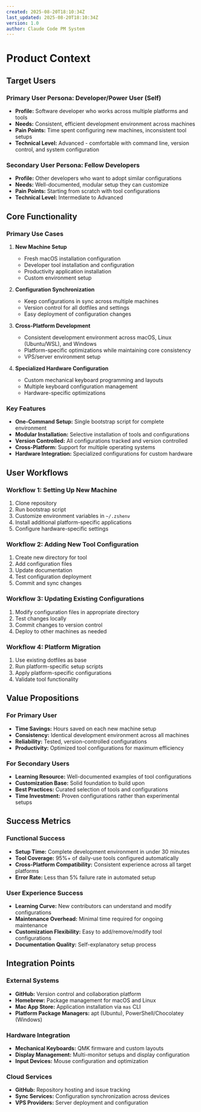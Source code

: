 ```yaml
---
created: 2025-08-20T18:10:34Z
last_updated: 2025-08-20T18:10:34Z
version: 1.0
author: Claude Code PM System
---
```


# Product Context

## Target Users

### Primary User Persona: Developer/Power User (Self)
- **Profile:** Software developer who works across multiple platforms and tools
- **Needs:** Consistent, efficient development environment across machines
- **Pain Points:** Time spent configuring new machines, inconsistent tool setups
- **Technical Level:** Advanced - comfortable with command line, version control, and system configuration

### Secondary User Persona: Fellow Developers
- **Profile:** Other developers who want to adopt similar configurations
- **Needs:** Well-documented, modular setup they can customize
- **Pain Points:** Starting from scratch with tool configurations
- **Technical Level:** Intermediate to Advanced

## Core Functionality

### Primary Use Cases
1. **New Machine Setup**
   - Fresh macOS installation configuration
   - Developer tool installation and configuration
   - Productivity application installation
   - Custom environment setup

2. **Configuration Synchronization**
   - Keep configurations in sync across multiple machines
   - Version control for all dotfiles and settings
   - Easy deployment of configuration changes

3. **Cross-Platform Development**
   - Consistent development environment across macOS, Linux (Ubuntu/WSL), and Windows
   - Platform-specific optimizations while maintaining core consistency
   - VPS/server environment setup

4. **Specialized Hardware Configuration**
   - Custom mechanical keyboard programming and layouts
   - Multiple keyboard configuration management
   - Hardware-specific optimizations

### Key Features
- **One-Command Setup:** Single bootstrap script for complete environment
- **Modular Installation:** Selective installation of tools and configurations
- **Version Controlled:** All configurations tracked and version controlled
- **Cross-Platform:** Support for multiple operating systems
- **Hardware Integration:** Specialized configurations for custom hardware

## User Workflows

### Workflow 1: Setting Up New Machine
1. Clone repository
2. Run bootstrap script
3. Customize environment variables in `~/.zshenv`
4. Install additional platform-specific applications
5. Configure hardware-specific settings

### Workflow 2: Adding New Tool Configuration
1. Create new directory for tool
2. Add configuration files
3. Update documentation
4. Test configuration deployment
5. Commit and sync changes

### Workflow 3: Updating Existing Configurations
1. Modify configuration files in appropriate directory
2. Test changes locally
3. Commit changes to version control
4. Deploy to other machines as needed

### Workflow 4: Platform Migration
1. Use existing dotfiles as base
2. Run platform-specific setup scripts
3. Apply platform-specific configurations
4. Validate tool functionality

## Value Propositions

### For Primary User
- **Time Savings:** Hours saved on each new machine setup
- **Consistency:** Identical development environment across all machines
- **Reliability:** Tested, version-controlled configurations
- **Productivity:** Optimized tool configurations for maximum efficiency

### For Secondary Users
- **Learning Resource:** Well-documented examples of tool configurations
- **Customization Base:** Solid foundation to build upon
- **Best Practices:** Curated selection of tools and configurations
- **Time Investment:** Proven configurations rather than experimental setups

## Success Metrics

### Functional Success
- **Setup Time:** Complete development environment in under 30 minutes
- **Tool Coverage:** 95%+ of daily-use tools configured automatically
- **Cross-Platform Compatibility:** Consistent experience across all target platforms
- **Error Rate:** Less than 5% failure rate in automated setup

### User Experience Success
- **Learning Curve:** New contributors can understand and modify configurations
- **Maintenance Overhead:** Minimal time required for ongoing maintenance
- **Customization Flexibility:** Easy to add/remove/modify tool configurations
- **Documentation Quality:** Self-explanatory setup process

## Integration Points

### External Systems
- **GitHub:** Version control and collaboration platform
- **Homebrew:** Package management for macOS and Linux
- **Mac App Store:** Application installation via `mas` CLI
- **Platform Package Managers:** apt (Ubuntu), PowerShell/Chocolatey (Windows)

### Hardware Integration
- **Mechanical Keyboards:** QMK firmware and custom layouts
- **Display Management:** Multi-monitor setups and display configuration
- **Input Devices:** Mouse configuration and optimization

### Cloud Services
- **GitHub:** Repository hosting and issue tracking
- **Sync Services:** Configuration synchronization across devices
- **VPS Providers:** Server deployment and configuration